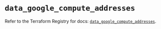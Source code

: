 # `data_google_compute_addresses`

Refer to the Terraform Registry for docs: [`data_google_compute_addresses`](https://registry.terraform.io/providers/hashicorp/google-beta/5.29.0/docs/data-sources/google_compute_addresses).
